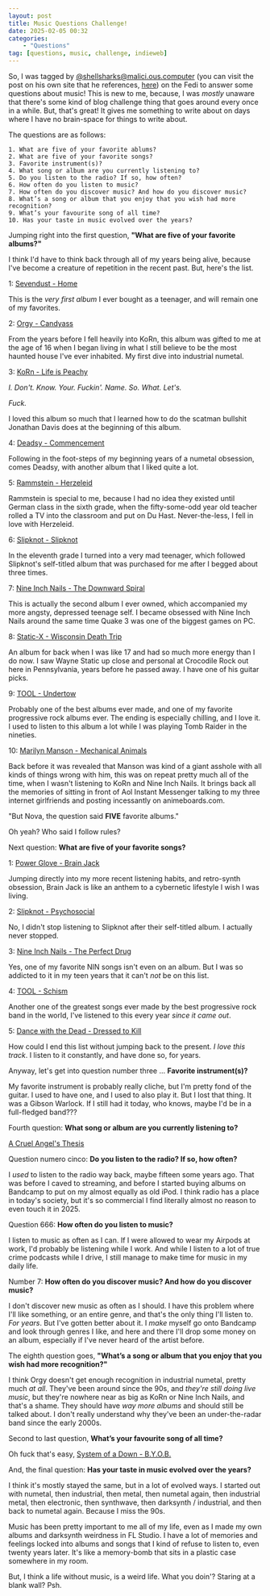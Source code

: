 ```yaml
---
layout: post
title: Music Questions Challenge!
date: 2025-02-05 00:32
categories:
    - "Questions"
tag: [questions, music, challenge, indieweb]
---
```

So, I was tagged by <a href="https://malici.ous.computer/@shellsharks" target="_blank">@shellsharks@malici.ous.computer</a> (you can visit the post on his own site that he references, <a href="https://shellsharks.com/music-questions-challenge" target="_blank">here</a>) on the Fedi to answer some questions about music! This is new to me, because, I was *mostly* unaware that there's some kind of blog challenge thing that goes around every once in a while. But, that's great! It gives me something to write about on days where I have no brain-space for things to write about.

The questions are as follows:

```
1. What are five of your favorite ablums?
2. What are five of your favorite songs?
3. Favorite instrument(s)?
4. What song or album are you currently listening to?
5. Do you listen to the radio? If so, how often?
6. How often do you listen to music?
7. How often do you discover music? And how do you discover music?
8. What’s a song or album that you enjoy that you wish had more recognition?
9. What’s your favourite song of all time?
10. Has your taste in music evolved over the years?
```

Jumping right into the first question, **"What are five of your favorite albums?"**

I think I'd have to think back through all of my years being alive, because I've become a creature of repetition in the recent past. But, here's the list.

1: <a href="https://album.link/us/i/311283715" target="_blank">Sevendust - Home</a>

This is the *very first album* I ever bought as a teenager, and will remain one of my favorites.

2: <a href="https://album.link/us/i/302196508" target="_blank">Orgy - Candyass</a>

From the years before I fell heavily into KoRn, this album was gifted to me at the age of 16 when I began living in what I still believe to be the most haunted house I've ever inhabited. My first dive into industrial numetal.

3: <a href="https://album.link/us/i/967389561" target="_blank">KoRn - Life is Peachy</a>

*I. Don't. Know. Your. Fuckin'. Name. So. What. Let's.*

*Fuck.*

I loved this album so much that I learned how to do the scatman bullshit Jonathan Davis does at the beginning of this album.

4: <a href="https://album.link/us/i/1443851273" target="_blank">Deadsy - Commencement</a>

Following in the foot-steps of my beginning years of a numetal obsession, comes Deadsy, with another album that I liked quite a lot.

5: <a href="https://album.link/us/i/1532029367" target="_blank">Rammstein - Herzeleid</a>

Rammstein is special to me, because I had no idea they existed until German class in the sixth grade, when the fifty-some-odd year old teacher rolled a TV into the classroom and put on Du Hast. Never-the-less, I fell in love with Herzeleid.

6: <a href="https://album.link/us/i/927731469" target="_blank">Slipknot - Slipknot</a>

In the eleventh grade I turned into a very mad teenager, which followed Slipknot's self-titled album that was purchased for me after I begged about three times.

7: <a href="https://album.link/us/i/1440837096" target="_blank">Nine Inch Nails - The Downward Spiral</a>

This is actually the second album I ever owned, which accompanied my more angsty, depressed teenage self. I became obsessed with Nine Inch Nails around the same time Quake 3 was one of the biggest games on PC.

8: <a href="https://album.link/us/i/302301243" target="_blank">Static-X - Wisconsin Death Trip</a>

An album for back when I was like 17 and had so much more energy than I do now. I saw Wayne Static up close and personal at Crocodile Rock out here in Pennsylvania, years before he passed away. I have one of his guitar picks.

9: <a href="https://album.link/us/i/1474185287" target="_blank">TOOL - Undertow</a>

Probably one of the best albums ever made, and one of my favorite progressive rock albums ever. The ending is especially chilling, and I love it. I used to listen to this album a lot while I was playing Tomb Raider in the nineties.

10: <a href="https://album.link/us/i/1440738173" target="_blank">Marilyn Manson - Mechanical Animals</a>

Back before it was revealed that Manson was kind of a giant asshole with all kinds of things wrong with him, this was on repeat pretty much all of the time, when I wasn't listening to KoRn and Nine Inch Nails. It brings back all the memories of sitting in front of Aol Instant Messenger talking to my three internet girlfriends and posting incessantly on animeboards.com.

"But Nova, the question said **FIVE** favorite albums." 

Oh yeah? Who said I follow rules?

Next question: **What are five of your favorite songs?**

1: <a href="https://song.link/us/i/1572930403" target="_blank">Power Glove - Brain Jack</a>

Jumping directly into my more recent listening habits, and retro-synth obsession, Brain Jack is like an anthem to a cybernetic lifestyle I wish I was living.

2: <a href="https://song.link/us/i/926187670" target="_blank">Slipknot - Psychosocial</a>

No, I didn't stop listening to Slipknot after their self-titled album. I actually never stopped.

3: <a href="https://song.link/us/i/1434900919" target="_blank">Nine Inch Nails - The Perfect Drug</a>

Yes, one of my favorite NIN songs isn't even on an album. But I was so addicted to it in my teen years that it can't *not* be on this list.

4: <a href="https://song.link/us/i/1474185654" target="_blank">TOOL - Schism</a>

Another one of the greatest songs ever made by the best progressive rock band in the world, I've listened to this every year *since it came out*.

5: <a href="https://song.link/us/i/914145878" target="_blank">Dance with the Dead - Dressed to Kill</a>

How could I end this list without jumping back to the present. *I love this track*. I listen to it constantly, and have done so, for years.

Anyway, let's get into question number three ... **Favorite instrument(s)?**

My favorite instrument is probably really cliche, but I'm pretty fond of the guitar. I used to have one, and I used to also play it. But I lost that thing. It was a Gibson Warlock. If I still had it today, who knows, maybe I'd be in a full-fledged band???

Fourth question: **What song or album are you currently listening to?**

<a href="https://song.link/us/i/1500836562" target="_blank">A Cruel Angel's Thesis</a>

Question numero cinco: **Do you listen to the radio? If so, how often?**

I *used* to listen to the radio way back, maybe fifteen some years ago. That was before I caved to streaming, and before I started buying albums on Bandcamp to put on my almost equally as old iPod. I think radio has a place in today's society, but it's so commercial I find literally almost no reason to even touch it in 2025.

Question 666: **How often do you listen to music?**

I listen to music as often as I can. If I were allowed to wear my Airpods at work, I'd probably be listening while I work. And while I listen to a lot of true crime podcasts while I drive, I still manage to make time for music in my daily life.

Number 7: **How often do you discover music? And how do you discover music?**

I don't discover new music as often as I should. I have this problem where I'll like something, or an entire genre, and that's the only thing I'll listen to. *For years*. But I've gotten better about it. I *make* myself go onto Bandcamp and look through genres I like, and here and there I'll drop some money on an album, especially if I've never heard of the artist before.

The eighth question goes, **"What’s a song or album that you enjoy that you wish had more recognition?"**

I think Orgy doesn't get enough recognition in industrial numetal, pretty much *at all*. They've been around since the 90s, and *they're still doing live music*, but they're nowhere near as big as KoRn or Nine Inch Nails, and that's a shame. They should have *way more albums* and should still be talked about. I don't really understand why they've been an under-the-radar band since the early 2000s.

Second to last question, **What’s your favourite song of all time?**

Oh fuck that's easy, <a href="https://song.link/us/i/201268495" target="_blank">System of a Down - B.Y.O.B.</a>

And, the final question: **Has your taste in music evolved over the years?**

I think it's mostly stayed the same, but in a lot of evolved ways. I started out with numetal, then industrial, then metal, then numetal again, then industrial metal, then electronic, then synthwave, then darksynth / industrial, and then back to numetal again. Because I miss the 90s.

Music has been pretty important to me all of my life, even as I made my own albums and darksynth weirdness in FL Studio. I have a lot of memories and feelings locked into albums and songs that I kind of refuse to listen to, even twenty years later. It's like a memory-bomb that sits in a plastic case somewhere in my room.

But, I think a life without music, is a weird life. What you doin'? Staring at a blank wall? Psh.